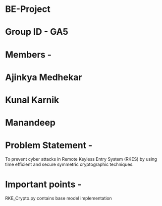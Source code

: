 # BE-Project
# Group ID - GA5
# Members - 
# Ajinkya Medhekar
# Kunal Karnik
# Manandeep

# Problem Statement -
  To prevent cyber attacks in Remote Keyless Entry System (RKES) by using time efficient and secure symmetric cryptographic techniques.
  
# Important points -
RKE_Crypto.py contains base model implementation
